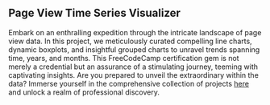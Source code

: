 ## Page View Time Series Visualizer

Embark on an enthralling expedition through the intricate landscape of page view data.
In this project, we meticulously curated compelling line charts, dynamic boxplots, and insightful grouped charts to unravel trends spanning time, years, and months. 
This FreeCodeCamp certification gem is not merely a credential but an assurance of a stimulating journey, teeming with captivating insights. 
Are you prepared to unveil the extraordinary within the data? Immerse yourself in the comprehensive collection of projects [here](https://github.com/cyborgsuh/fcc_data_analysiswith_python_projects)
and unlock a realm of professional discovery.
